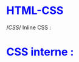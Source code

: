 # HTML-CSS

/*CSS*/
Inline CSS : <h1 style="color: blue;">
CSS interne : 
<head>
<style>
  h1 {
  color:blue;
  }
  </head>
CSS externe : dans le fichier CSS lié au fichier HTML :  
h1 {
color:blue;
}

